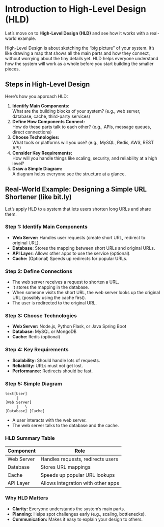 # Introduction to High-Level Design (HLD)

Let’s move on to **High-Level Design (HLD)** and see how it works with a real-world example.

High-Level Design is about sketching the “big picture” of your system. It’s like drawing a map that shows all the main parts and how they connect, without worrying about the tiny details yet. HLD helps everyone understand how the system will work as a whole before you start building the smaller pieces.

## Steps in High-Level Design <a href="#steps-in-high-level-design" id="steps-in-high-level-design"></a>

Here’s how you approach HLD:

1. **Identify Main Components:**\
   What are the building blocks of your system? (e.g., web server, database, cache, third-party services)
2. **Define How Components Connect:**\
   How do these parts talk to each other? (e.g., APIs, message queues, direct connections)
3. **Choose Technologies:**\
   What tools or platforms will you use? (e.g., MySQL, Redis, AWS, REST API)
4. **Consider Key Requirements:**\
   How will you handle things like scaling, security, and reliability at a high level?
5. **Draw a Simple Diagram:**\
   A diagram helps everyone see the structure at a glance.

## Real-World Example: Designing a Simple URL Shortener (like bit.ly) <a href="#real-world-example-designing-a-simple-url-shortene" id="real-world-example-designing-a-simple-url-shortene"></a>

Let’s apply HLD to a system that lets users shorten long URLs and share them.

### **Step 1: Identify Main Components**

* **Web Server:** Handles user requests (create short URL, redirect to original URL).
* **Database:** Stores the mapping between short URLs and original URLs.
* **API Layer:** Allows other apps to use the service (optional).
* **Cache:** (Optional) Speeds up redirects for popular URLs.

### **Step 2: Define Connections**

* The web server receives a request to shorten a URL.
* It stores the mapping in the database.
* When someone visits the short URL, the web server looks up the original URL (possibly using the cache first).
* The user is redirected to the original URL.

### **Step 3: Choose Technologies**

* **Web Server:** Node.js, Python Flask, or Java Spring Boot
* **Database:** MySQL or MongoDB
* **Cache:** Redis (optional)

### **Step 4: Key Requirements**

* **Scalability:** Should handle lots of requests.
* **Reliability:** URLs must not get lost.
* **Performance:** Redirects should be fast.

### **Step 5: Simple Diagram**

```
text[User] 
     | 
[Web Server] 
     |   \
[Database] [Cache]
```

* A user interacts with the web server.
* The web server talks to the database and the cache.

### HLD Summary Table <a href="#hld-summary-table" id="hld-summary-table"></a>

| Component  | Role                               |
| ---------- | ---------------------------------- |
| Web Server | Handles requests, redirects users  |
| Database   | Stores URL mappings                |
| Cache      | Speeds up popular URL lookups      |
| API Layer  | Allows integration with other apps |

### Why HLD Matters <a href="#why-hld-matters" id="why-hld-matters"></a>

* **Clarity:** Everyone understands the system’s main parts.
* **Planning:** Helps spot challenges early (e.g., scaling, bottlenecks).
* **Communication:** Makes it easy to explain your design to others.
